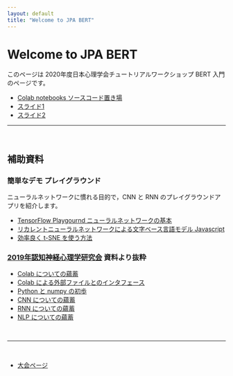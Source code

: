 ```yaml
---
layout: default
title: "Welcome to JPA BERT"
---
```


# Welcome to JPA BERT

このページは 2020年度日本心理学会チュートリアルワークショップ BERT 入門のページです。

- [Colab notebooks ソースコード置き場](notebooks)
- [スライド1](/slides/2020jpa-bert_slides.html)
- [スライド2](/slides/2020jpa-bert_slides2.html#(2))

---
<br/>

## 補助資料

### 簡単なデモ プレイグラウンド

ニューラルネットワークに慣れる目的で，CNN と RNN のプレイグラウンドアプリを紹介します。

- [TensorFlow Playgournd ニューラルネットワークの基本](/tensorflow-playground)
- [リカレントニューラルネットワークによる文字ベース言語モデル Javascript](https://komazawa-deep-learning.github.io/character_demo.html)
- [効率良く t-SNE を使う方法](https://project-ccap.github.io/misread-tsne/index.html)

### [2019年認知神経心理学研究会](https://www.cis.twcu.ac.jp/~asakawa/2019cnps_handson/) 資料より抜粋

- [Colab についての蘊蓄](supp01_colab)
- [Colab による外部ファイルとのインタフェース](supp02_colab_file_management)
- [Python と numpy の初歩](python_numpy_intro_ja)
- [CNN についての蘊蓄](supp05_cnn)
- [RNN についての蘊蓄](supp06_rnn)
- [NLP についての蘊蓄](supp07_nlp)

<br/>

---
<br/>

- [大会ページ](http://jpa2020.com/)
